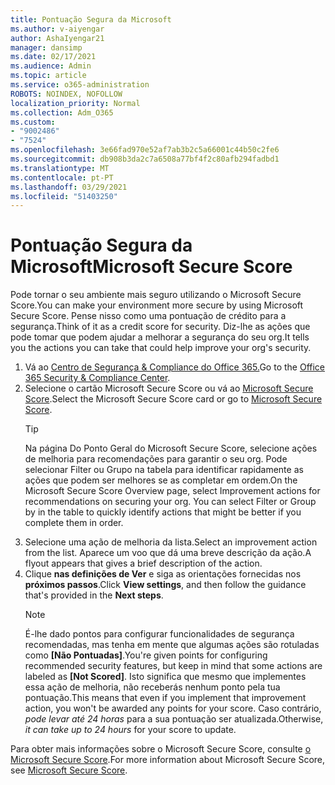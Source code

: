 ```yaml
---
title: Pontuação Segura da Microsoft
ms.author: v-aiyengar
author: AshaIyengar21
manager: dansimp
ms.date: 02/17/2021
ms.audience: Admin
ms.topic: article
ms.service: o365-administration
ROBOTS: NOINDEX, NOFOLLOW
localization_priority: Normal
ms.collection: Adm_O365
ms.custom:
- "9002486"
- "7524"
ms.openlocfilehash: 3e66fad970e52af7ab3b2c5a66001c44b50c2fe6
ms.sourcegitcommit: db908b3da2c7a6508a77bf4f2c80afb294fadbd1
ms.translationtype: MT
ms.contentlocale: pt-PT
ms.lasthandoff: 03/29/2021
ms.locfileid: "51403250"
---
```

# <a name="microsoft-secure-score"></a><span data-ttu-id="9c8da-102">Pontuação Segura da Microsoft</span><span class="sxs-lookup"><span data-stu-id="9c8da-102">Microsoft Secure Score</span></span>

<span data-ttu-id="9c8da-103">Pode tornar o seu ambiente mais seguro utilizando o Microsoft Secure Score.</span><span class="sxs-lookup"><span data-stu-id="9c8da-103">You can make your environment more secure by using Microsoft Secure Score.</span></span> <span data-ttu-id="9c8da-104">Pense nisso como uma pontuação de crédito para a segurança.</span><span class="sxs-lookup"><span data-stu-id="9c8da-104">Think of it as a credit score for security.</span></span> <span data-ttu-id="9c8da-105">Diz-lhe as ações que pode tomar que podem ajudar a melhorar a segurança do seu org.</span><span class="sxs-lookup"><span data-stu-id="9c8da-105">It tells you the actions you can take that could help improve your org's security.</span></span>

1. <span data-ttu-id="9c8da-106">Vá ao [Centro de Segurança & Compliance do Office 365.](https://go.microsoft.com/fwlink/p/?linkid=2077143)</span><span class="sxs-lookup"><span data-stu-id="9c8da-106">Go to the [Office 365 Security & Compliance Center](https://go.microsoft.com/fwlink/p/?linkid=2077143).</span></span>
1. <span data-ttu-id="9c8da-107">Selecione o cartão Microsoft Secure Score ou vá ao [Microsoft Secure Score](https://go.microsoft.com/fwlink/?linkid=2099589).</span><span class="sxs-lookup"><span data-stu-id="9c8da-107">Select the Microsoft Secure Score card or go to [Microsoft Secure Score](https://go.microsoft.com/fwlink/?linkid=2099589).</span></span>
    > [!TIP]
    >  <span data-ttu-id="9c8da-108">Na página Do Ponto Geral do Microsoft Secure Score, selecione ações de melhoria para recomendações para garantir o seu org. Pode selecionar Filter ou Grupo na tabela para identificar rapidamente as ações que podem ser melhores se as completar em ordem.</span><span class="sxs-lookup"><span data-stu-id="9c8da-108">On the Microsoft Secure Score Overview page, select Improvement actions for recommendations on securing your org. You can select Filter or Group by in the table to quickly identify actions that might be better if you complete them in order.</span></span>
1. <span data-ttu-id="9c8da-109">Selecione uma ação de melhoria da lista.</span><span class="sxs-lookup"><span data-stu-id="9c8da-109">Select an improvement action from the list.</span></span> <span data-ttu-id="9c8da-110">Aparece um voo que dá uma breve descrição da ação.</span><span class="sxs-lookup"><span data-stu-id="9c8da-110">A flyout appears that gives a brief description of the action.</span></span>
1. <span data-ttu-id="9c8da-111">Clique **nas definições de Ver** e siga as orientações fornecidas nos **próximos passos**.</span><span class="sxs-lookup"><span data-stu-id="9c8da-111">Click **View settings**, and then follow the guidance that's provided in the **Next steps**.</span></span>
    > [!NOTE]
    > <span data-ttu-id="9c8da-112">É-lhe dado pontos para configurar funcionalidades de segurança recomendadas, mas tenha em mente que algumas ações são rotuladas como **[Não Pontuadas]**.</span><span class="sxs-lookup"><span data-stu-id="9c8da-112">You're given points for configuring recommended security features, but keep in mind that some actions are labeled as **[Not Scored]**.</span></span> <span data-ttu-id="9c8da-113">Isto significa que mesmo que implementes essa ação de melhoria, não receberás nenhum ponto pela tua pontuação.</span><span class="sxs-lookup"><span data-stu-id="9c8da-113">This means that even if you implement that improvement action, you won't be awarded any points for your score.</span></span> <span data-ttu-id="9c8da-114">Caso contrário, *pode levar até 24 horas* para a sua pontuação ser atualizada.</span><span class="sxs-lookup"><span data-stu-id="9c8da-114">Otherwise, *it can take up to 24 hours* for your score to update.</span></span>

<span data-ttu-id="9c8da-115">Para obter mais informações sobre o Microsoft Secure Score, consulte [o Microsoft Secure Score](https://go.microsoft.com/fwlink/?linkid=2103077).</span><span class="sxs-lookup"><span data-stu-id="9c8da-115">For more information about Microsoft Secure Score, see [Microsoft Secure Score](https://go.microsoft.com/fwlink/?linkid=2103077).</span></span>